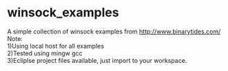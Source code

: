 # winsock_examples
A simple collection of winsock examples from http://www.binarytides.com/ <br/>
Note:<br/> 
1)Using local host for all examples <br/>
2)Tested using mingw gcc<br/>
3)Ecliplse project files available, just import to your workspace.<br/>

